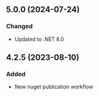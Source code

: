 ## 5.0.0 (2024-07-24)

### Changed
- Updated to .NET 8.0

## 4.2.5 (2023-08-10)

### Added
- New nuget publication workflow
